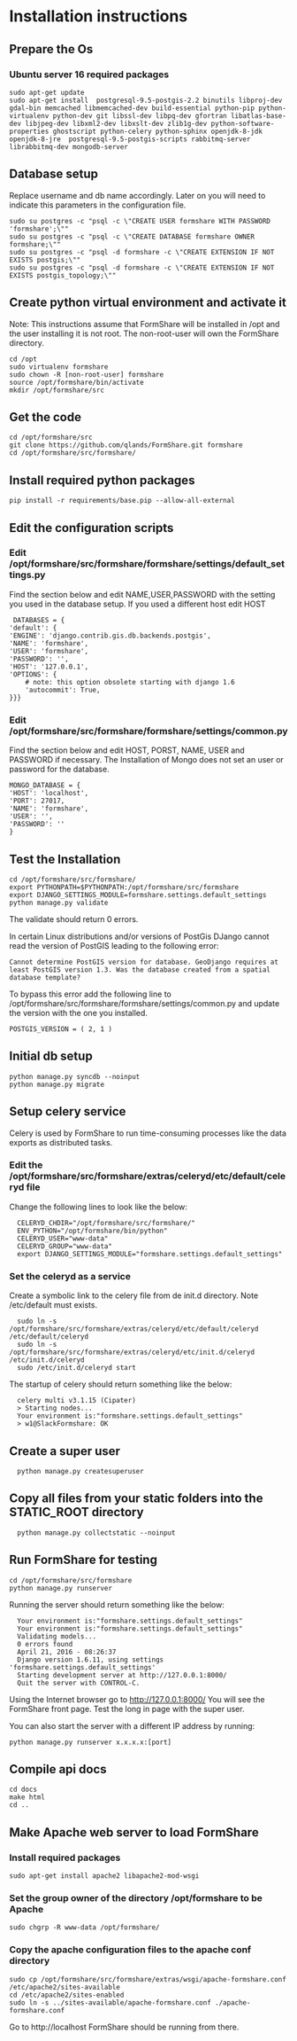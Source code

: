 # Installation instructions
## Prepare the Os
### Ubuntu server 16 required packages  
    sudo apt-get update
    sudo apt-get install  postgresql-9.5-postgis-2.2 binutils libproj-dev gdal-bin memcached libmemcached-dev build-essential python-pip python-virtualenv python-dev git libssl-dev libpq-dev gfortran libatlas-base-dev libjpeg-dev libxml2-dev libxslt-dev zlib1g-dev python-software-properties ghostscript python-celery python-sphinx openjdk-8-jdk openjdk-8-jre  postgresql-9.5-postgis-scripts rabbitmq-server librabbitmq-dev mongodb-server

## Database setup
Replace username and db name accordingly. Later on you will need to indicate this parameters in the configuration file.

    sudo su postgres -c "psql -c \"CREATE USER formshare WITH PASSWORD 'formshare';\""
    sudo su postgres -c "psql -c \"CREATE DATABASE formshare OWNER formshare;\""
    sudo su postgres -c "psql -d formshare -c \"CREATE EXTENSION IF NOT EXISTS postgis;\""
    sudo su postgres -c "psql -d formshare -c \"CREATE EXTENSION IF NOT EXISTS postgis_topology;\""

## Create python virtual environment and activate it
Note: This instructions assume that FormShare will be installed in /opt and the user installing it is not root. The non-root-user will own the FormShare directory.

    cd /opt
    sudo virtualenv formshare
    sudo chown -R [non-root-user] formshare
    source /opt/formshare/bin/activate
    mkdir /opt/formshare/src

## Get the code
    cd /opt/formshare/src
    git clone https://github.com/qlands/FormShare.git formshare
    cd /opt/formshare/src/formshare/

## Install required python packages
    pip install -r requirements/base.pip --allow-all-external    


## Edit the configuration scripts
### Edit /opt/formshare/src/formshare/formshare/settings/default_settings.py
Find the section below and edit NAME,USER,PASSWORD with the setting you used in the database setup. If you used a different host edit HOST

     DATABASES = {
    'default': {
    'ENGINE': 'django.contrib.gis.db.backends.postgis',
    'NAME': 'formshare',
    'USER': 'formshare',
    'PASSWORD': '',
    'HOST': '127.0.0.1',
    'OPTIONS': {
        # note: this option obsolete starting with django 1.6
        'autocommit': True,
    }}}

### Edit /opt/formshare/src/formshare/formshare/settings/common.py
Find the section below and edit HOST, PORST, NAME, USER and PASSWORD if necessary. The Installation of Mongo does not set an user or password for the database.  

    MONGO_DATABASE = {
    'HOST': 'localhost',
    'PORT': 27017,
    'NAME': 'formshare',
    'USER': '',
    'PASSWORD': ''
    }

## Test the Installation

    cd /opt/formshare/src/formshare/
    export PYTHONPATH=$PYTHONPATH:/opt/formshare/src/formshare
    export DJANGO_SETTINGS_MODULE=formshare.settings.default_settings
    python manage.py validate

The validate should return 0 errors.

In certain Linux distributions and/or versions of PostGis DJango cannot read the version of PostGIS leading to the following error:

    Cannot determine PostGIS version for database. GeoDjango requires at least PostGIS version 1.3. Was the database created from a spatial database template?

To bypass this error add the following line to /opt/formshare/src/formshare/formshare/settings/common.py  and update the version with the one you installed.

    POSTGIS_VERSION = ( 2, 1 )

## Initial db setup
    python manage.py syncdb --noinput
    python manage.py migrate

## Setup celery service

Celery is used by FormShare to run time-consuming processes like the data exports as distributed tasks.
### Edit the /opt/formshare/src/formshare/extras/celeryd/etc/default/celeryd file

Change the following lines to look like the below:

      CELERYD_CHDIR="/opt/formshare/src/formshare/"
      ENV_PYTHON="/opt/formshare/bin/python"
      CELERYD_USER="www-data"
      CELERYD_GROUP="www-data"
      export DJANGO_SETTINGS_MODULE="formshare.settings.default_settings"

### Set the celeryd as a service

Create a symbolic link to the celery file from de init.d directory. Note /etc/default must exists.

      sudo ln -s /opt/formshare/src/formshare/extras/celeryd/etc/default/celeryd /etc/default/celeryd
      sudo ln -s /opt/formshare/src/formshare/extras/celeryd/etc/init.d/celeryd /etc/init.d/celeryd
      sudo /etc/init.d/celeryd start

The startup of celery should return something like the below:

      celery multi v3.1.15 (Cipater)
      > Starting nodes...
      Your environment is:"formshare.settings.default_settings"
      > w1@SlackFormshare: OK

## Create a super user
      python manage.py createsuperuser

## Copy all files from your static folders into the STATIC_ROOT directory
      python manage.py collectstatic --noinput

## Run FormShare for testing

    cd /opt/formshare/src/formshare
    python manage.py runserver

Running the server should return something like the below:

      Your environment is:"formshare.settings.default_settings"
      Your environment is:"formshare.settings.default_settings"
      Validating models...
      0 errors found
      April 21, 2016 - 08:26:37
      Django version 1.6.11, using settings 'formshare.settings.default_settings'
      Starting development server at http://127.0.0.1:8000/
      Quit the server with CONTROL-C.

Using the Internet browser go to http://127.0.0.1:8000/  You will see the FormShare front page. Test the long in page with the super user.

You can also start the server with a different IP address by running:

    python manage.py runserver x.x.x.x:[port]

## Compile api docs
    cd docs
    make html
    cd ..

## Make Apache web server to load FormShare
### Install required packages

    sudo apt-get install apache2 libapache2-mod-wsgi

### Set the group owner of the directory /opt/formshare to be Apache

    sudo chgrp -R www-data /opt/formshare/

### Copy the apache configuration files to the apache conf directory

    sudo cp /opt/formshare/src/formshare/extras/wsgi/apache-formshare.conf /etc/apache2/sites-available
    cd /etc/apache2/sites-enabled
    sudo ln -s ../sites-available/apache-formshare.conf ./apache-formshare.conf

Go to http://localhost FormShare should be running from there.
